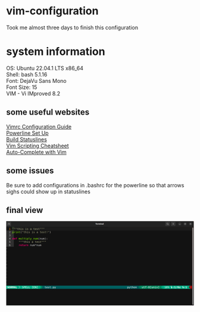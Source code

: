 # vim-configuration
Took me almost three days to finish this configuration

# system information
OS: Ubuntu 22.04.1 LTS x86_64  
Shell: bash 5.1.16  
Font: DejaVu Sans Mono  
Font Size: 15  
VIM - Vi IMproved 8.2

## some useful websites 
[Vimrc Configuration Guide](https://www.freecodecamp.org/news/vimrc-configuration-guide-customize-your-vim-editor/)  
[Powerline Set Up](https://ubunlog.com/en/powerline-personaliza-linea-comandos/)  
[Build Statuslines](https://shapeshed.com/vim-statuslines/)  
[Vim Scripting Cheatsheet](https://devhints.io/vimscript)  
[Auto-Complete with Vim](https://linuxhint.com/vim_auto_complete/)

## some issues
Be sure to add configurations in .bashrc for the powerline so that arrows sighs could show up in statuslines

## final view
![Final view of Vim](https://github.com/codemakerss/vim-configuration/blob/main/pic/final_view.png)